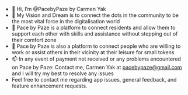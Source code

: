 - 👋 Hi, I’m @PacebyPaze by Carmen Yak
- 👀 My Vision and Dream is to connect the dots in the community to be the most vital force in the digitalisation world
- 🌱 Pace by Paze is a platform to connect residents and allow them to support each other with skills and assistance without stepping out of their comfort zone
- 💞️ Pace by Paze is also a platform to connect people who are willing to work or assist others in their vicinity at their leisure for small tokens
- 📫 In any event of payment not received or any problems encountered on Pace by Paze:
Contact me, Carmen Yak at pacebypaze@gmail.com and I will try my best to resolve any issues
- Feel free to contact me regarding app issues, general feedback, and feature enhancement requests.

<!---
PacebyPaze/PacebyPaze is a ✨ special ✨ repository because its `README.md` (this file) appears on your GitHub profile.
You can click the Preview link to take a look at your changes.
--->
